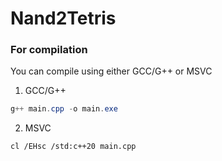 # Nand2Tetris


### For compilation 
You can compile using either GCC/G++ or MSVC
1. GCC/G++
```powershell
g++ main.cpp -o main.exe
```
2. MSVC
```
cl /EHsc /std:c++20 main.cpp
```
